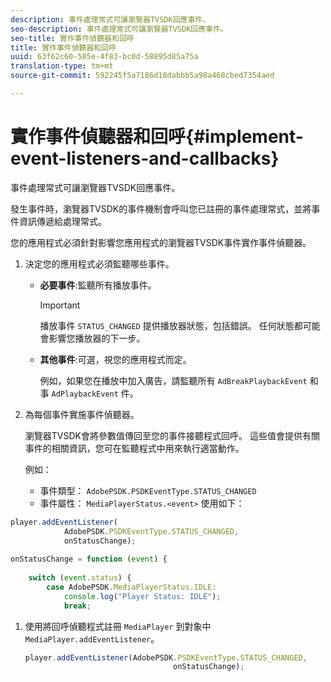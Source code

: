 ```yaml
---
description: 事件處理常式可讓瀏覽器TVSDK回應事件。
seo-description: 事件處理常式可讓瀏覽器TVSDK回應事件。
seo-title: 實作事件偵聽器和回呼
title: 實作事件偵聽器和回呼
uuid: 63f62c60-505e-4f83-bc0d-58895d85a75a
translation-type: tm+mt
source-git-commit: 592245f5a7186d18dabbb5a98a468cbed7354aed

---
```



# 實作事件偵聽器和回呼{#implement-event-listeners-and-callbacks}

事件處理常式可讓瀏覽器TVSDK回應事件。

發生事件時，瀏覽器TVSDK的事件機制會呼叫您已註冊的事件處理常式，並將事件資訊傳遞給處理常式。

您的應用程式必須針對影響您應用程式的瀏覽器TVSDK事件實作事件偵聽器。

1. 決定您的應用程式必須監聽哪些事件。

   * **必要事件**:監聽所有播放事件。

      >[!IMPORTANT]
      >
      >播放事件 `STATUS_CHANGED` 提供播放器狀態，包括錯誤。 任何狀態都可能會影響您播放器的下一步。

   * **其他事件**:可選，視您的應用程式而定。

      例如，如果您在播放中加入廣告，請監聽所有 `AdBreakPlaybackEvent` 和事 `AdPlaybackEvent` 件。

1. 為每個事件實施事件偵聽器。

   瀏覽器TVSDK會將參數值傳回至您的事件接聽程式回呼。 這些值會提供有關事件的相關資訊，您可在監聽程式中用來執行適當動作。

   例如：

   * 事件類型： `AdobePSDK.PSDKEventType.STATUS_CHANGED`
   * 事件屬性： `MediaPlayerStatus.<event>` 使用如下：

```js
player.addEventListener( 
            AdobePSDK.PSDKEventType.STATUS_CHANGED,  
            onStatusChange); 
 
onStatusChange = function (event) { 
 
    switch (event.status) { 
        case AdobePSDK.MediaPlayerStatus.IDLE: 
            console.log("Player Status: IDLE"); 
            break;
```

1. 使用將回呼偵聽程式註冊 `MediaPlayer` 到對象中 `MediaPlayer.addEventListener`。

   ```js
   player.addEventListener(AdobePSDK.PSDKEventType.STATUS_CHANGED,  
                                    onStatusChange);
   ```
